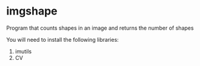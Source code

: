 # imgshape
Program that counts shapes in an image and returns the number of shapes 

You will need to install the following libraries:
1) imutils 
2) CV
